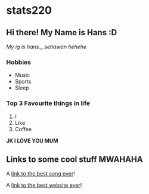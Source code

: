 # stats220

## Hi there! My Name is Hans :D 

*My ig is hans._.setiawan hehehe*

### Hobbies
* Music
* Sports
* Sleep

### Top 3 Favourite things in life
1. I
2. Like
3. Coffee

**JK I LOVE YOU MUM**

## Links to some cool stuff MWAHAHA

A [link to the best song ever](https://www.youtube.com/watch?v=MtN1YnoL46Q)!

A [link to the best website ever](https://www.dictionary.com/e/slang/deez-nuts/)!

